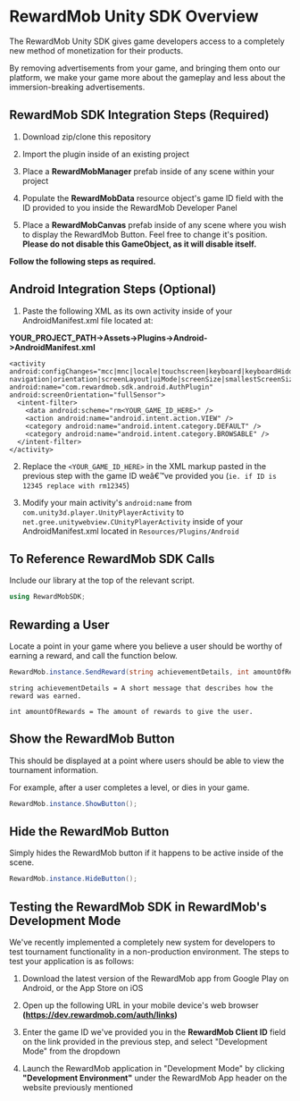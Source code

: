 # RewardMob Unity SDK Overview
The RewardMob Unity SDK gives game developers access to a completely new method of monetization for their products.

By removing advertisements from your game, and bringing them onto our platform, we make your game more about the gameplay
and less about the immersion-breaking advertisements.

## RewardMob SDK Integration Steps (Required)
1. Download zip/clone this repository

2. Import the plugin inside of an existing project

3. Place a **RewardMobManager** prefab inside of any scene within your project

4. Populate the **RewardMobData** resource object's game ID field with the ID provided to you inside the RewardMob Developer Panel

5. Place a **RewardMobCanvas** prefab inside of any scene where you wish to display the RewardMob Button. 
Feel free to change it's position. **Please do not disable this GameObject, 
as it will disable itself.**

**Follow the following steps as required.**

## Android Integration Steps (Optional)
1. Paste the following XML as its own activity inside of your AndroidManifest.xml file located at: 

**YOUR_PROJECT_PATH->Assets->Plugins->Android->AndroidManifest.xml** 
``` 
<activity 
android:configChanges="mcc|mnc|locale|touchscreen|keyboard|keyboardHidden|
navigation|orientation|screenLayout|uiMode|screenSize|smallestScreenSize|fontScale" 
android:name="com.rewardmob.sdk.android.AuthPlugin" 
android:screenOrientation="fullSensor">       
  <intent-filter>         
    <data android:scheme="rm<YOUR_GAME_ID_HERE>" />         
    <action android:name="android.intent.action.VIEW" />         
    <category android:name="android.intent.category.DEFAULT" />         
    <category android:name="android.intent.category.BROWSABLE" />       
  </intent-filter> 
</activity> 
```
2. Replace the ```<YOUR_GAME_ID_HERE>``` in the XML markup pasted in the previous step with the game ID weâ€™ve provided you (```ie. if ID is 12345 replace with rm12345```)

3. Modify your main activity's ```android:name``` from ```com.unity3d.player.UnityPlayerActivity``` to ```net.gree.unitywebview.CUnityPlayerActivity``` inside of your AndroidManifest.xml located in ```Resources/Plugins/Android```
 
 
## To Reference RewardMob SDK Calls
Include our library at the top of the relevant script.
```C#
using RewardMobSDK;
```


## Rewarding a User
Locate a point in your game where you believe a user should be worthy of earning a reward, and call the function below.
```C#
RewardMob.instance.SendReward(string achievementDetails, int amountOfRewards);
```
```
string achievementDetails = A short message that describes how the reward was earned. 

int amountOfRewards = The amount of rewards to give the user. 
```


## Show the RewardMob Button
This should be displayed at a point where users should be able to view the tournament information. 

For example, after a user completes a level, or dies in your game. 
```C#
RewardMob.instance.ShowButton();
```


## Hide the RewardMob Button
Simply hides the RewardMob button if it happens to be active inside of the scene.
```C#
RewardMob.instance.HideButton();
```


## Testing the RewardMob SDK in RewardMob's Development Mode
We've recently implemented a completely new system for developers to test tournament functionality in a non-production environment. The steps to test your application is as follows:

1. Download the latest version of the RewardMob app from Google Play on Android, or the App Store on iOS

2. Open up the following URL in your mobile device's web browser **(https://dev.rewardmob.com/auth/links)**

3. Enter the game ID we've provided you in the **RewardMob Client ID** field on the link provided in the previous step, and select "Development Mode" from the dropdown

4. Launch the RewardMob application in "Development Mode" by clicking **"Development Environment"** under the RewardMob App header on the website previously mentioned

